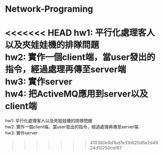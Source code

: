 # Network-Programing
<<<<<<< HEAD
hw1: 平行化處理客人以及夾娃娃機的排隊問題</br>
hw2: 實作一個client端，當user發出的指令，經過處理再傳至server端</br>
hw3: 實作server</br>
hw4: 把ActiveMQ應用到server以及client端</br>
=======
hw1: 平行化處理客人以及夾娃娃機的排隊問題\
hw2: 實作一個client端，當user發出的指令，經過處理再傳至server端\
hw3: 實作server
>>>>>>> 410390e8d1bd7e31b620d6e2d4924d10250cef87
